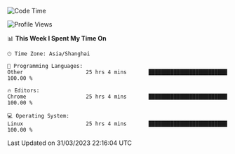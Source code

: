 <!--START_SECTION:waka-->
![Code Time](http://img.shields.io/badge/Code%20Time-485%20hrs%2011%20mins-blue)

![Profile Views](http://img.shields.io/badge/Profile%20Views-0-blue)

📊 **This Week I Spent My Time On** 

```text
🕑︎ Time Zone: Asia/Shanghai

💬 Programming Languages: 
Other                    25 hrs 4 mins       █████████████████████████   100.00 % 

🔥 Editors: 
Chrome                   25 hrs 4 mins       █████████████████████████   100.00 % 

💻 Operating System: 
Linux                    25 hrs 4 mins       █████████████████████████   100.00 % 
```


 Last Updated on 31/03/2023 22:16:04 UTC
<!--END_SECTION:waka-->